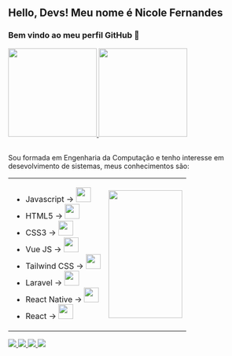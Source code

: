 
## Hello, Devs! Meu nome é Nicole Fernandes
### Bem vindo ao meu perfil GitHub 👋

<div>
  <a href="https://github.com/nicole-fer">
    <img height="180em" src="https://github-readme-stats.vercel.app/api/top-langs/?username=nicole-fer&layout=compact&langs_count=7&theme=dracula"/>
    <img height="180em" src="https://github-readme-stats.vercel.app/api?username=nicole-fer&show_icons=true&theme=dracula&include_all_commits=true&count_private=true"/>
    </a>
</div>
<br>

Sou formada em Engenharia da Computação e tenho interesse em desevolvimento de sistemas, meus conhecimentos são:

<table>
  <tr>
    <td>
      <ul>
        <li>
        Javascript -> <img src="https://cdn.jsdelivr.net/gh/devicons/devicon/icons/javascript/javascript-original.svg" width="30" height="30" /> 
        </li>
        <li>
        HTML5 -> <img src="https://cdn.jsdelivr.net/gh/devicons/devicon/icons/html5/html5-original.svg" width="30" height="30" />
        </li>
        <li>
        CSS3 -> <img src="https://cdn.jsdelivr.net/gh/devicons/devicon/icons/css3/css3-original.svg" width="30" height="30" />
        </li>
        <li>
        Vue JS -> <img src="https://cdn.jsdelivr.net/gh/devicons/devicon/icons/vuejs/vuejs-original.svg"  width="30" height="30"/>
        </li>
        <li>
        Tailwind CSS -> <img src="https://cdn.jsdelivr.net/gh/devicons/devicon/icons/tailwindcss/tailwindcss-plain.svg" width="30" height="30" />
        </li>
        <li>
        Laravel -> <img src="https://cdn.jsdelivr.net/gh/devicons/devicon/icons/laravel/laravel-plain.svg" width="30" height="30" />
        </li>
        <li>
          React Native -> <img src="https://cdn.jsdelivr.net/gh/devicons/devicon/icons/react/react-original.svg" width="30" height="30" />
        </li>
         <li>
          React -> <img src="https://cdn.jsdelivr.net/gh/devicons/devicon/icons/react/react-original.svg" width="30" height="30" />
        </li>
      </ul>
    </td>
    <td>
       <img src="https://user-images.githubusercontent.com/88677900/232505387-2e8d53e9-da19-45a3-ae0f-c5a87a44a2ca.png" width="150" height="260" />
    </td>
  </tr>
</table>

<div>
  <a href = "mailto:nicolefernandesfm@gmail.com"><img src="https://img.shields.io/badge/Gmail-D14836?style=for-the-badge&logo=gmail&logoColor=white" target="_blank">
  </a>
  <a href="https://www.linkedin.com/in/nicole-fernandes-1534821b7" target="_blank"><img src="https://img.shields.io/badge/-LinkedIn-%230077B5?style=for-the-badge&logo=linkedin&logoColor=white" target="_blank">
  </a>
   <a href = "https://t.me/nicole_fer"><img src="https://img.shields.io/badge/Telegram-2CA5E0?style=for-the-badge&logo=telegram&logoColor=white" target="_blank">
  </a>
  <a href="https://instagram.com/nicols_fer" target="_blank"><img src="https://img.shields.io/badge/-Instagram-%23E4405F?style=for-the-badge&logo=instagram&logoColor=white" target="_blank">
  </a>
</div>
<br>

